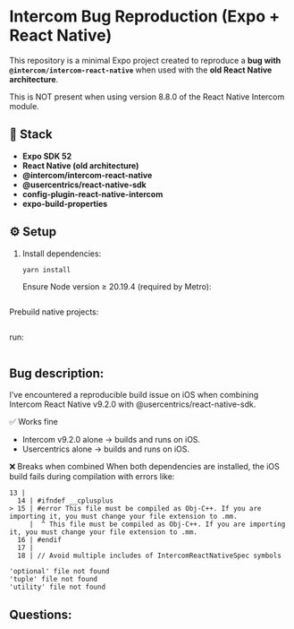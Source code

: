 # Intercom Bug Reproduction (Expo + React Native)

This repository is a minimal Expo project created to reproduce a **bug with `@intercom/intercom-react-native`** when used with the **old React Native architecture**.

This is NOT present when using version 8.8.0 of the React Native Intercom module.

## 🧱 Stack

- **Expo SDK 52**
- **React Native (old architecture)**
- **@intercom/intercom-react-native**
- **@usercentrics/react-native-sdk**
- **config-plugin-react-native-intercom**
- **expo-build-properties**

## ⚙️ Setup

1. Install dependencies:
   ```bash
   yarn install
   ```
   Ensure Node version ≥ 20.19.4 (required by Metro):

```nvm install 20.19.4 && nvm use 20.19.4

```

Prebuild native projects:

```npx expo prebuild --clean

```

run:

```yarn ios

```

## Bug description:

I’ve encountered a reproducible build issue on iOS when combining Intercom React Native v9.2.0 with @usercentrics/react-native-sdk.

✅ Works fine

- Intercom v9.2.0 alone → builds and runs on iOS.
- Usercentrics alone → builds and runs on iOS.

❌ Breaks when combined
When both dependencies are installed, the iOS build fails during compilation with errors like:

```
13 |
  14 | #ifndef __cplusplus
> 15 | #error This file must be compiled as Obj-C++. If you are importing it, you must change your file extension to .mm.
     |  ^ This file must be compiled as Obj-C++. If you are importing it, you must change your file extension to .mm.
  16 | #endif
  17 |
  18 | // Avoid multiple includes of IntercomReactNativeSpec symbols
```

```
'optional' file not found
'tuple' file not found
'utility' file not found
```

## Questions:
